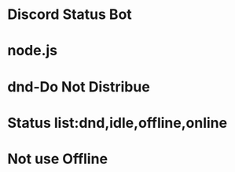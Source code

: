 # Discord Status Bot
# node.js
# dnd-Do Not Distribue
# Status list:dnd,idle,offline,online
# Not use Offline
